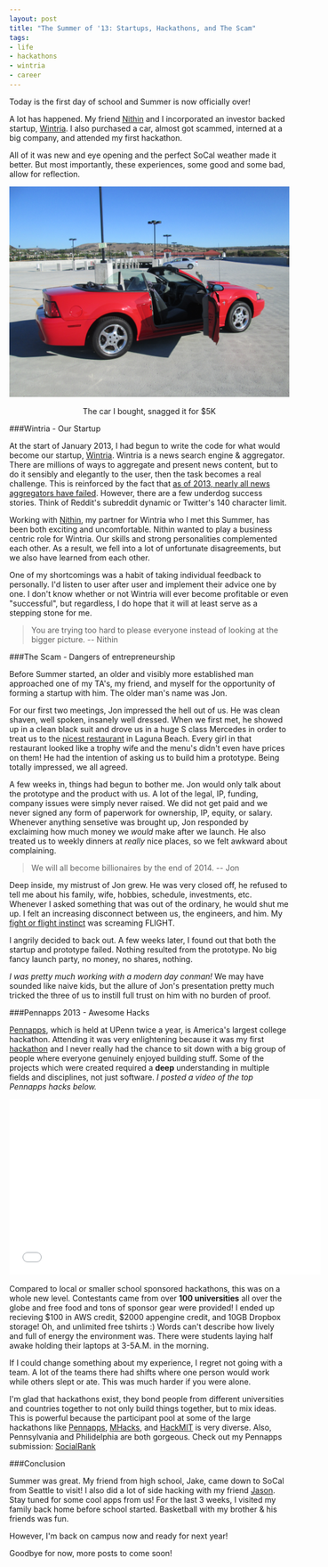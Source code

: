 ```yaml
---
layout: post
title: "The Summer of '13: Startups, Hackathons, and The Scam"
tags:
- life
- hackathons
- wintria
- career
---
```


Today is the first day of school and Summer is now officially over!

A lot has happened. My friend [Nithin](http://nithinjilla.com) and I incorporated an investor backed startup, [Wintria](http://wintria.com).  I also purchased a car, almost got scammed, interned at a big company, and attended my first hackathon. 

All of it was new and eye opening and the perfect SoCal weather made it better. But most importantly, these experiences, some good and some bad, allow for reflection.

![2003 Ford Mustang, snagged it for $5K](/images/mustang.jpg)
<center>The car I bought, snagged it for $5K</center>

###Wintria - Our Startup

At the start of January 2013, I had begun to write the code for what would become our startup, [Wintria](http://wintria.com). Wintria is a news search engine & aggregator. There are millions of ways to aggregate and present news content, but to do it sensibly and elegantly to the user, then the task becomes a real challenge. This is reinforced by the fact that [as of 2013, nearly all news aggregators have
failed](http://www.quora.com/News-Aggregators/As-of-2013-why-have-personalized-news-startups-failed). However, there are a few underdog success stories. Think of Reddit's subreddit dynamic or Twitter's 140 character limit. 
<!--
These distinctive and unqiue traits can change everything about a media platform.
It seems like our definition of a news platform keeps on getting looser and looser with even applications like [Newsle](http://newsle.com) and [Twitter](http://twitter.com) being considered real and reliable news.
-->

Working with [Nithin](http://nithinjilla.com), my partner for Wintria who I met this Summer, has been both exciting and uncomfortable. Nithin wanted to play a business centric role for Wintria. Our skills and strong personalities complemented each other. As a result, we fell into a lot of unfortunate disagreements, but we also have learned from each other. 

One of my shortcomings was a habit of taking individual feedback to personally. I'd listen to user after user and implement their advice one by one. I don't know whether or not Wintria will ever become profitable or even "successful", but regardless, I do hope that it will at least serve as a stepping stone for me.

> You are trying too hard to please everyone instead of looking at the bigger picture. -- Nithin

###The Scam - Dangers of entrepreneurship

Before Summer started, an older and visibly more established man approached one of my TA's, my friend, and myself for the opportunity of forming a startup with him. The older man's name was Jon.

For our first two meetings, Jon impressed the hell out of us. He was clean shaven, well spoken, insanely well dressed. When we first met, he showed up in a clean black suit and drove us in a huge S class Mercedes in order to treat us to the [nicest restaurant](http://www.montagelagunabeach.com/) in Laguna Beach. Every girl in that restaurant looked like a trophy wife and the menu's didn't even have prices on them! He had the intention of asking us to build him a prototype. Being totally impressed, we all agreed. 

A few weeks in, things had begun to bother me. Jon would only talk about the prototype and the product with us. A lot of the legal, IP, funding, company issues were simply never raised. We did not get paid and we never signed any form of paperwork for ownership, IP, equity, or salary. Whenever anything sensetive was brought up, Jon responded by exclaiming how much money we *would* make after we launch. He also treated us to weekly dinners at *really* nice places, so we felt awkward about complaining.

> We will all become billionaires by the end of 2014. -- Jon

Deep inside, my mistrust of Jon grew. He was very closed off, he refused to tell me about his family, wife, hobbies, schedule, investments, etc. Whenever I asked something that was out of the ordinary, he would shut me up. I felt an increasing disconnect between us, the engineers, and him. My [fight or flight instinct](http://en.wikipedia.org/wiki/Fight-or-flight_responsehttp://en.wikipedia.org/wiki/Fight-or-flight_response) was screaming FLIGHT.

I angrily decided to back out. A few weeks later, I found out that both the startup and prototype failed. Nothing resulted from the prototype. No big fancy launch party, no money, no shares, nothing.

*I was pretty much working with a modern day conman!* We may have sounded like naive kids, but the allure of Jon's presentation pretty much tricked the three of us to instill full trust on him with no burden of proof.

<!--
###Internship at Canon

Interning at Canon was lots of fun. We touched upon and used a lot of services, like apache SOLR, Hadoop, Hbase, etc. I don't think I can get more specific than that though because of NDA reasons!

![Canon's Irvine campus is beautiful](/images/canon_campus.jpg)

I loved my coworkers. Sam, Quinten, Fernando, you guys are all awesome people and excellent engineers. Hari, you are a legend. I literally want to be like you when I grow up. Hari is a middle aged security engineer who drives a porshe and gives no fucks. Al prefers to stay anonymous, even on the web, so I can't say much except he has taught me a lot! Craig, you are an excellent manager! It was fun having lunch with you and working with you guys.
-->

###Pennapps 2013 - Awesome Hacks

[Pennapps](http://pennapps.com), which is held at UPenn twice a year, is America's largest college hackathon. Attending it was very enlightening because it was my first [hackathon](https://www.google.com/search?q=define%3Ahackathon&oq=define) and I never really had the chance to sit down with a big group of people where everyone genuinely enjoyed building stuff. Some of the projects which were created required a **deep** understanding in multiple fields and disciplines, not just software. *I posted a video of the top Pennapps hacks below.* 

<iframe width="560" height="315" src="//www.youtube.com/embed/LgHS_-L8iVs" frameborder="0" allowfullscreen=""></iframe>

Compared to local or smaller school sponsored hackathons, this was on a whole new level. Contestants came from over **100 universities** all over the globe and free food and tons of sponsor gear were provided! I ended up recieving $100 in AWS credit, $2000 appengine credit, and 10GB Dropbox storage! Oh, and unlimited free tshirts :) Words can't describe how lively and full of energy the environment was. There were students laying half awake holding their laptops at 3-5A.M. in the morning.

If I could change something about my experience, I regret not going with a team. A lot of the teams there had shifts where one person would work while others slept or ate. This was much harder if you were alone. 

I'm glad that hackathons exist, they bond people from different universities and countries together to not only build things together, but to mix ideas. This is powerful because the participant pool at some of the large hackathons like [Pennapps](http://pennapps.com), [MHacks](http://mhacks.org/), and [HackMIT](http://hackmit.org/) is very diverse. Also, Pennsylvania and Philidelphia are both gorgeous. Check out my Pennapps submission: [SocialRank](http://socialrank.codelucas.com)

###Conclusion

Summer was great. My friend from high school, Jake, came down to SoCal from Seattle to visit! I also did a lot of side hacking with my friend [Jason](http://jasontanner.herokuapp.com/). Stay tuned for some cool apps from us! For the last 3 weeks, I visited my family back home before school started. Basketball with my brother & his friends was fun. 

However, I'm back on campus now and ready for next year!

<!--
Check out this awesome view from my new apartment.
![The view from my balcony](/images/balcony.jpg)
-->
Goodbye for now, more posts to come soon!
